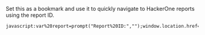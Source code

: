 Set this as a bookmark and use it to quickly navigate to HackerOne reports using the report ID.

```
javascript:var%20report=prompt("Report%20ID:","");window.location.href="https://hackerone.com/reports/"+report;
```
